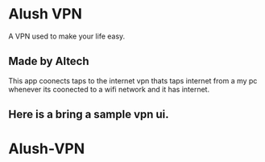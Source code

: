 # Alush VPN

A VPN used to make your life easy.

## Made by Altech

This app coonects taps to the internet vpn thats taps internet from
a my pc whenever its coonected to a wifi network and it has internet.

## Here is a bring a sample vpn ui.
# Alush-VPN
